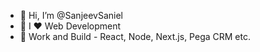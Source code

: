 - 👋 Hi, I’m @SanjeevSaniel
- 👀 I ❤️ Web Development<!--🌱 I’m currently finishing up on React, Node -->
- 🌱 Work and Build - React, Node, Next.js, Pega CRM etc.
<!-- - 💞️ I’m looking to work as a Web Developer
- 📫 Reach me :- sanjeevsanielkujur7@outlook.com -->

<!---
SanjeevSaniel/SanjeevSaniel is a ✨ special ✨ repository because its `README.md` (this file) appears on your GitHub profile.
You can click the Preview link to take a look at your changes.
--->
